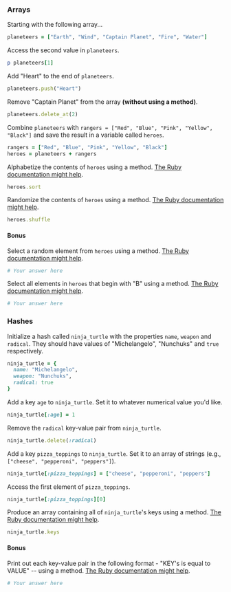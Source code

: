 ### Arrays

Starting with the following array...

```rb
planeteers = ["Earth", "Wind", "Captain Planet", "Fire", "Water"]
```

Access the second value in `planeteers`.

```rb
p planeteers[1]
```

Add "Heart" to the end of `planeteers`.

```rb
planeteers.push("Heart")
```

Remove "Captain Planet" from the array **(without using a method)**.

```rb
planeteers.delete_at(2)
```

Combine `planeteers` with `rangers = ["Red", "Blue", "Pink", "Yellow", "Black"]` and save the result in a variable called `heroes`.

```rb
rangers = ["Red", "Blue", "Pink", "Yellow", "Black"]
heroes = planeteers + rangers
```

Alphabetize the contents of `heroes` using a method. [The Ruby documentation might help](http://ruby-doc.org/core-2.6.1/Array.html).

```rb
heroes.sort
```

Randomize the contents of `heroes` using a method. [The Ruby documentation might help](http://ruby-doc.org/core-2.6.1/Array.html).

```rb
heroes.shuffle
```

#### Bonus

Select a random element from `heroes` using a method. [The Ruby documentation might help](http://ruby-doc.org/core-2.6.1/Array.html).

```rb
# Your answer here
```

Select all elements in `heroes` that begin with "B" using a method. [The Ruby documentation might help](http://ruby-doc.org/core-2.6.1/Array.html).

```rb
# Your answer here
```

### Hashes

Initialize a hash called `ninja_turtle` with the properties `name`, `weapon` and `radical`. They should have values of "Michelangelo", "Nunchuks" and `true` respectively.

```rb
ninja_turtle = {
  name: "Michelangelo",
  weapon: "Nunchuks",
  radical: true
}
```

Add a key `age` to `ninja_turtle`. Set it to whatever numerical value you'd like.

```rb
ninja_turtle[:age] = 1
```

Remove the `radical` key-value pair from `ninja_turtle`.

```rb
ninja_turtle.delete(:radical)
```

Add a key `pizza_toppings` to `ninja_turtle`. Set it to an array of strings (e.g., `["cheese", "pepperoni", "peppers"]`).

```rb
ninja_turtle[:pizza_toppings] = ["cheese", "pepperoni", "peppers"]
```

Access the first element of `pizza_toppings`.

```rb
ninja_turtle[:pizza_toppings][0]
```

Produce an array containing all of `ninja_turtle`'s keys using a method. [The Ruby documentation might help](http://ruby-doc.org/core-1.9.3/Hash.html).

```rb
ninja_turtle.keys
```

#### Bonus

Print out each key-value pair in the following format - "KEY's is equal to VALUE" -- using a method. [The Ruby documentation might help](http://ruby-doc.org/core-1.9.3/Hash.html).

```rb
# Your answer here
```
